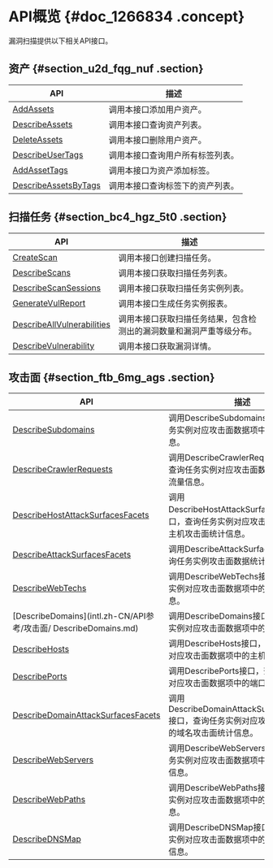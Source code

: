# API概览 {#doc_1266834 .concept}

漏洞扫描提供以下相关API接口。

## 资产 {#section_u2d_fqg_nuf .section}

|API|描述|
|---|--|
|[AddAssets](intl.zh-CN/API参考/资产/AddAssets.md)|调用本接口添加用户资产。|
|[DescribeAssets](intl.zh-CN/API参考/资产/DescribeAssets.md)|调用本接口查询资产列表。|
|[DeleteAssets](intl.zh-CN/API参考/资产/DeleteAssets.md)|调用本接口删除用户资产。|
|[DescribeUserTags](intl.zh-CN/API参考/资产/DescribeUserTags.md)|调用本接口查询用户所有标签列表。|
|[AddAssetTags](intl.zh-CN/API参考/资产/AddAssetTags.md)|调用本接口为资产添加标签。|
|[DescribeAssetsByTags](intl.zh-CN/API参考/资产/DescribeAssetsByTags.md)|调用本接口查询标签下的资产列表。|

## 扫描任务 {#section_bc4_hgz_5t0 .section}

|API|描述|
|---|--|
|[CreateScan](intl.zh-CN/API参考/扫描任务/CreateScan.md)|调用本接口创建扫描任务。|
|[DescribeScans](intl.zh-CN/API参考/扫描任务/DescribeScans.md)|调用本接口获取扫描任务列表。|
|[DescribeScanSessions](intl.zh-CN/API参考/扫描任务/DescribeScanSessions.md)|调用本接口获取扫描任务实例列表。|
|[GenerateVulReport](intl.zh-CN/API参考/扫描任务/GenerateVulReport.md)|调用本接口生成任务实例报表。|
|[DescribeAllVulnerabilities](intl.zh-CN/API参考/扫描任务/DescribeAllVulnerabilities.md)|调用本接口获取扫描任务结果，包含检测出的漏洞数量和漏洞严重等级分布。|
|[DescribeVulnerability](intl.zh-CN/API参考/扫描任务/DescribeVulnerability.md)|调用本接口获取漏洞详情。|

## 攻击面 {#section_ftb_6mg_ags .section}

|API|描述|
|---|--|
|[DescribeSubdomains](intl.zh-CN/API参考/攻击面/DescribeSubdomains.md)|调用DescribeSubdomains接口，查询任务实例对应攻击面数据项中的子域名信息。|
|[DescribeCrawlerRequests](intl.zh-CN/API参考/攻击面/DescribeCrawlerRequests.md)|调用DescribeCrawlerRequests接口，查询任务实例对应攻击面数据项中的爬虫流量信息。|
|[DescribeHostAttackSurfacesFacets](intl.zh-CN/API参考/攻击面/DescribeHostAttackSurfacesFacets.md)|调用DescribeHostAttackSurfacesFacets接口，查询任务实例对应攻击面数据项中的主机攻击面统计信息。|
|[DescribeAttackSurfacesFacets](intl.zh-CN/API参考/攻击面/DescribeAttackSurfacesFacets.md)|调用DescribeAttackSurfacesFacets查询任务实例攻击面数据统计信息。|
|[DescribeWebTechs](intl.zh-CN/API参考/攻击面/DescribeWebTechs.md)|调用DescribeWebTechs接口，查询任务实例对应攻击面数据项中的Web应用信息。|
|[DescribeDomains](intl.zh-CN/API参考/攻击面/ DescribeDomains.md)|调用DescribeDomains接口，查询任务实例对应攻击面数据项中的域名信息。|
|[DescribeHosts](intl.zh-CN/API参考/攻击面/DescribeHosts.md)|调用DescribeHosts接口，查询任务实例对应攻击面数据项中的主机列表信息。|
|[DescribePorts](intl.zh-CN/API参考/攻击面/DescribePorts.md)|调用DescribePorts接口，查询任务实例对应攻击面数据项中的端口服务信息。|
|[DescribeDomainAttackSurfacesFacets](intl.zh-CN/API参考/攻击面/DescribeDomainAttackSurfacesFacets.md)|调用DescribeDomainAttackSurfacesFacets接口，查询任务实例对应攻击面数据项中的域名攻击面统计信息。|
|[DescribeWebServers](intl.zh-CN/API参考/攻击面/DescribeWebServers.md)|调用DescribeWebServers接口，查询任务实例对应攻击面数据项中的Web服务器信息。|
|[DescribeWebPaths](intl.zh-CN/API参考/攻击面/DescribeWebPaths.md)|调用DescribeWebPaths接口，查询任务实例对应攻击面数据项中的Web路径信息。|
|[DescribeDNSMap](intl.zh-CN/API参考/攻击面/DescribeDNSMap.md)|调用DescribeDNSMap接口，查询任务实例对应攻击面数据项中的DNS解析记录信息。|

